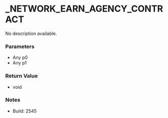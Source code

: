 # _NETWORK_EARN_AGENCY_CONTRACT

No description available.

### Parameters
* Any p0
* Any p1

### Return Value
* void

### Notes
* Build: 2545

